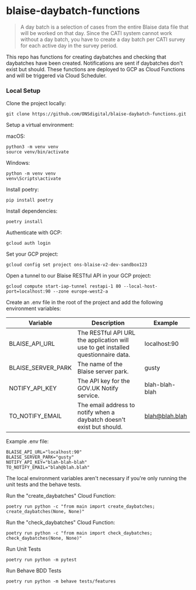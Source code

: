 # blaise-daybatch-functions

> A day batch is a selection of cases from the entire Blaise data file that will be worked on that day. Since the CATI system cannot work without a day batch, you have to create a day batch per CATI survey for each active day in the survey period.

This repo has functions for creating daybatches and checking that daybatches have been created. Notifications are sent
if daybatches don't exist but should. These functions are deployed to GCP as Cloud Functions and will be triggered via
Cloud Scheduler.

### Local Setup

Clone the project locally:

```shell
git clone https://github.com/ONSdigital/blaise-daybatch-functions.git
```

Setup a virtual environment:

macOS:

```shell
python3 -m venv venv  
source venv/bin/activate
```

Windows:

```shell
python -m venv venv  
venv\Scripts\activate
```

Install poetry:

```shell
pip install poetry
```

Install dependencies:

```shell
poetry install
```

Authenticate with GCP:

```shell
gcloud auth login
```

Set your GCP project:

```shell
gcloud config set project ons-blaise-v2-dev-sandbox123
```

Open a tunnel to our Blaise RESTful API in your GCP project:

```shell
gcloud compute start-iap-tunnel restapi-1 80 --local-host-port=localhost:90 --zone europe-west2-a
```

Create an .env file in the root of the project and add the following environment variables:

| Variable | Description | Example |
| --- | --- | --- |
| BLAISE_API_URL | The RESTful API URL the application will use to get installed questionnaire data. | localhost:90 |
| BLAISE_SERVER_PARK | The name of the Blaise server park. | gusty |
| NOTIFY_API_KEY | The API key for the GOV.UK Notify service. | blah-blah-blah |
| TO_NOTIFY_EMAIL | The email address to notify when a daybatch doesn't exist but should. | blah@blah.blah |

Example .env file:

```shell
BLAISE_API_URL="localhost:90"
BLAISE_SERVER_PARK="gusty"
NOTIFY_API_KEY="blah-blah-blah"
TO_NOTIFY_EMAIL="blah@blah.blah"
```

The local environment variables aren't necessary if you're only running the unit tests and the behave tests.

Run the "create_daybatches" Cloud Function:

```
poetry run python -c "from main import create_daybatches; create_daybatches(None, None)"
```

Run the "check_daybatches" Cloud Function:

```
poetry run python -c "from main import check_daybatches; check_daybatches(None, None)"
```

Run Unit Tests

```shell
poetry run python -m pytest
```

Run Behave BDD Tests

```shell
poetry run python -m behave tests/features
```